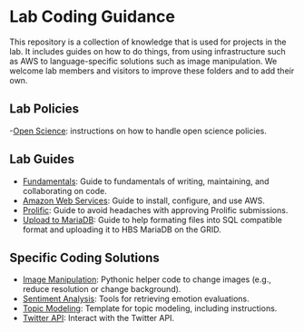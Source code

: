 # Lab Coding Guidance

This repository is a collection of knowledge that is used for projects in the lab. It includes guides on how to do things, from using infrastructure such as AWS to language-specific solutions such as image manipulation. We welcome lab members and visitors to improve these folders and to add their own. 

## Lab Policies
-[Open Science](.policies/open_science): instructions on how to handle open science policies. 

## Lab Guides

- [Fundamentals](./guides/fundamentals): Guide to fundamentals of writing, maintaining, and collaborating on code.
- [Amazon Web Services](./guides/aws): Guide to install, configure, and use AWS.
- [Prolific](./guides/prolific): Guide to avoid headaches with approving Prolific submissions.
- [Upload to MariaDB](./guides/Upload-SQL-MariaDB): Guide to help formating files into SQL compatible format and uploading it to HBS MariaDB on the GRID.

## Specific Coding Solutions

- [Image Manipulation](./examples/image_manipulation): Pythonic helper code to change images (e.g., reduce resolution or change background).
- [Sentiment Analysis](./examples/sentiment_analysis): Tools for retrieving emotion evaluations.
- [Topic Modeling](./examples/topic_modeling): Template for topic  modeling, including instructions.
- [Twitter API](./examples/twitter_api): Interact with the Twitter API.
